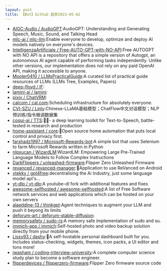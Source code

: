 ```yaml
---
layout: post
title: 【Bot】Github 趋势2023-05-02
---
```


* [AIGC-Audio / AudioGPT](https://github.com/AIGC-Audio/AudioGPT):AudioGPT: Understanding and Generating Speech, Music, Sound, and Talking Head
* [mlc-ai / mlc-llm](https://github.com/mlc-ai/mlc-llm):Enable everyone to develop, optimize and deploy AI models natively on everyone's devices.
* [IntelligenzaArtificiale / Free-AUTO-GPT-with-NO-API](https://github.com/IntelligenzaArtificiale/Free-AUTO-GPT-with-NO-API):Free AUTOGPT with NO API is a repository that offers a simple version of Autogpt, an autonomous AI agent capable of performing tasks independently. Unlike other versions, our implementation does not rely on any paid OpenAI API, making it accessible to anyone.
* [Mooler0410 / LLMsPracticalGuide](https://github.com/Mooler0410/LLMsPracticalGuide):A curated list of practical guide resources of LLMs (LLMs Tree, Examples, Papers)
* [deep-floyd / IF](https://github.com/deep-floyd/IF):
* [lamini-ai / lamini](https://github.com/lamini-ai/lamini):
* [pixiv / ChatVRM](https://github.com/pixiv/ChatVRM):
* [calcom / cal.com](https://github.com/calcom/cal.com):Scheduling infrastructure for absolutely everyone.
* [CVI-SZU / Linly](https://github.com/CVI-SZU/Linly):Chinese-LLaMA基础模型；ChatFlow中文对话模型；NLP预训练/指令微调数据集
* [coqui-ai / TTS](https://github.com/coqui-ai/TTS):🐸💬- a deep learning toolkit for Text-to-Speech, battle-tested in research and production
* [home-assistant / core](https://github.com/home-assistant/core):🏡Open source home automation that puts local control and privacy first.
* [farshadz1997 / Microsoft-Rewards-bot](https://github.com/farshadz1997/Microsoft-Rewards-bot):A simple bot that uses Selenium to farm Microsoft Rewards written in Python
* [nlpxucan / WizardLM](https://github.com/nlpxucan/WizardLM):WizardLM: Empowering Large Pre-Trained Language Models to Follow Complex Instructions
* [DarkFlippers / unleashed-firmware](https://github.com/DarkFlippers/unleashed-firmware):Flipper Zero Unleashed Firmware
* [revanced / revanced-manager](https://github.com/revanced/revanced-manager):💊Application to use ReVanced on Android
* [xtekky / gpt4free](https://github.com/xtekky/gpt4free):decentralising the Ai Industry, just some language model api's...
* [yt-dlp / yt-dlp](https://github.com/yt-dlp/yt-dlp):A youtube-dl fork with additional features and fixes
* [awesome-selfhosted / awesome-selfhosted](https://github.com/awesome-selfhosted/awesome-selfhosted):A list of Free Software network services and web applications which can be hosted on your own servers
* [alaeddine-13 / thinkgpt](https://github.com/alaeddine-13/thinkgpt):Agent techniques to augment your LLM and push it beyong its limits
* [deforum-art / deforum-stable-diffusion](https://github.com/deforum-art/deforum-stable-diffusion):
* [memorysafety / sudo-rs](https://github.com/memorysafety/sudo-rs):A memory safe implementation of sudo and su.
* [immich-app / immich](https://github.com/immich-app/immich):Self-hosted photo and video backup solution directly from your mobile phone.
* [Lissy93 / dashy](https://github.com/Lissy93/dashy):🚀A self-hostable personal dashboard built for you. Includes status-checking, widgets, themes, icon packs, a UI editor and tons more!
* [jwasham / coding-interview-university](https://github.com/jwasham/coding-interview-university):A complete computer science study plan to become a software engineer.
* [flipperdevices / flipperzero-firmware](https://github.com/flipperdevices/flipperzero-firmware):Flipper Zero firmware source code
